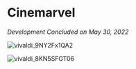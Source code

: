 # Cinemarvel
*Development Concluded on May 30, 2022*

![vivaldi_9NY2Fx1QA2](https://github.com/user-attachments/assets/7a668919-674d-4e3f-a3ab-091d0ed7d0b4)

![vivaldi_8KN5SFGT06](https://github.com/user-attachments/assets/dea90ac7-0d00-4333-ba2a-42ea79df8836)
